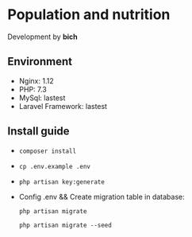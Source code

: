 # Population and nutrition

Development by **bich**

## Environment
- Nginx: 1.12
- PHP: 7.3
- MySql: lastest
- Laravel Framework: lastest

## Install guide

- `composer install`
- `cp .env.example .env`
- `php artisan key:generate`
- Config .env && Create migration table in database:

    ``php artisan migrate``

    ``php artisan migrate --seed``
